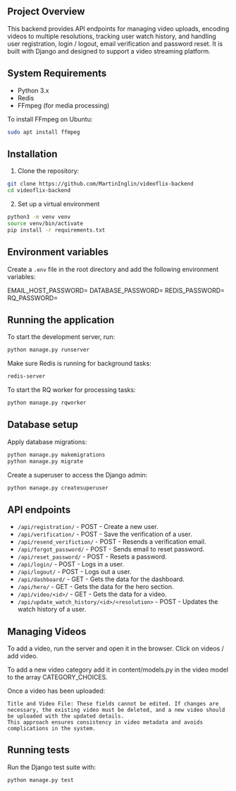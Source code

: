 ## Project Overview

This backend provides API endpoints for managing video uploads, encoding videos to multiple resolutions, tracking user watch history, and handling user registration, login / logout, email verification and password reset. It is built with Django and designed to support a video streaming platform.


## System Requirements

- Python 3.x
- Redis
- FFmpeg (for media processing)

To install FFmpeg on Ubuntu:

```bash
sudo apt install ffmpeg
```


## Installation

1. Clone the repository:
   
```bash
git clone https://github.com/MartinInglin/videoflix-backend
cd videoflix-backend
```
2. Set up a virtual environment
   
```bash
python3 -m venv venv
source venv/bin/activate
pip install -r requirements.txt
```


## Environment variables
Create a `.env` file in the root directory and add the following environment variables:

EMAIL_HOST_PASSWORD=
DATABASE_PASSWORD=
REDIS_PASSWORD=
RQ_PASSWORD=


## Running the application

To start the development server, run:

```bash
python manage.py runserver
```

Make sure Redis is running for background tasks:

```bash
redis-server
```

To start the RQ worker for processing tasks:

```bash
python manage.py rqworker
```


## Database setup

Apply database migrations:

```bash
python manage.py makemigrations
python manage.py migrate
```

Create a superuser to access the Django admin:

```bash
python manage.py createsuperuser
```


## API endpoints

- `/api/registration/` - POST - Create a new user.
- `/api/verification/` - POST - Save the verification of a user.
- `/api/resend_verifiction/` - POST - Resends a verification email.
- `/api/forgot_password/` - POST - Sends email to reset password.
- `/api/reset_password/` - POST - Resets a password.
- `/api/login/` - POST - Logs in a user.
- `/api/logout/` - POST - Logs out a user.
- `/api/dashboard/` - GET - Gets the data for the dashboard.
- `/api/hero/` - GET - Gets the data for the hero section.
- `/api/video/<id>/` - GET - Gets the data for a video.
- `/api/update_watch_history/<id>/<resolution>` - POST - Updates the watch history of a user.


## Managing Videos

To add a video, run the server and open it in the browser. Click on videos / add video.

To add a new video category add it in content/models.py in the video model to the array CATEGORY_CHOICES.

Once a video has been uploaded:

    Title and Video File: These fields cannot be edited. If changes are necessary, the existing video must be deleted, and a new video should be uploaded with the updated details.
    This approach ensures consistency in video metadata and avoids complications in the system.


## Running tests

Run the Django test suite with:

```bash
python manage.py test
```